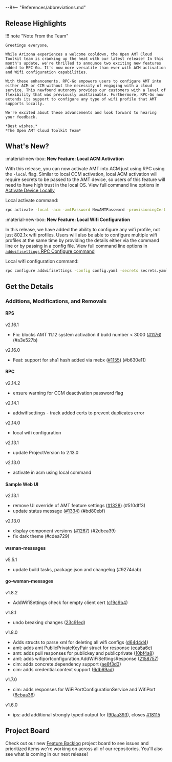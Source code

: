 --8<-- "References/abbreviations.md"
## Release Highlights

!!! note "Note From the Team"
    
    Greetings everyone,

    While Arizona experiences a welcome cooldown, the Open AMT Cloud Toolkit team is cranking up the heat with our latest release! In this month's update, we're thrilled to announce two exciting new features added to RPC-Go. It's now more versatile than ever with ACM activation and Wifi configuration capabilities.

    With these enhancements, RPC-Go empowers users to configure AMT into either ACM or CCM without the necessity of engaging with a cloud service. This newfound autonomy provides our customers with a level of flexibility that was previously unattainable. Furthermore, RPC-Go now extends its support to configure any type of wifi profile that AMT supports locally.

    We're excited about these advancements and look forward to hearing your feedback.

    *Best wishes,*  
    *The Open AMT Cloud Toolkit Team*


## What's New?

:material-new-box: **New Feature: Local ACM Activation**

With this release, you can now activate AMT into ACM just using RPC using the `-local` flag.  Similar to local CCM activation, local ACM activation will require secrets to be passed to the AMT device, so users of this feature will need to have high trust in the local OS.  View full command line options in [Activate Device Locally](https://open-amt-cloud-toolkit.github.io/docs/2.14/Reference/RPC/commandsRPC/#activate-the-device-locally)

Local activate command:
``` bash
rpc activate -local -acm -amtPassword NewAMTPassword -provisioningCert "{BASE64_PROV_CERT}" -provivisioningCertPwd certPassword
``` 

:material-new-box: **New Feature: Local Wifi Configuration**

In this release, we have added the ability to configure any wifi profile, not just 802.1x wifi profiles.  Users will also be able to configure multiple wifi profiles at the same time by providing the details either via the command line or by passing in a config file.  View full command line options in [`addwifisettings` RPC Configure command](https://open-amt-cloud-toolkit.github.io/docs/2.14/Reference/RPC/commandsRPC/#addwifisettings)

Local wifi configuration command:
```bash
rpc configure addwifisettings -config config.yaml -secrets secrets.yaml
```

## Get the Details

### Additions, Modifications, and Removals

#### RPS

v2.16.1

- Fix: blocks AMT 11.12 system activation if build number < 3000 ([#1176](https://github.com/open-amt-cloud-toolkit/rps/issues/1176)) (#a3e527b)

v2.16.0

- Feat: support for sha1 hash added via mebx ([#1155](https://github.com/open-amt-cloud-toolkit/rps/issues/1155)) (#b630e11)

#### RPC

v2.14.2

- ensure warning for CCM deactivation password flag

v2.14.1

- addwifisettings - track added certs to prevent duplicates error

v2.14.0

- local wifi configuration

v2.13.1

- update ProjectVersion to 2.13.0

v2.13.0

- activate in acm using local command

#### Sample Web UI

v2.13.1

- remove UI override of AMT feature settings ([#1328](https://github.com/open-amt-cloud-toolkit/sample-web-ui/issues/1328)) (#510dff3)
- update status message ([#1334](https://github.com/open-amt-cloud-toolkit/sample-web-ui/issues/1334)) (#bd80ebf)

v2.13.0

- display component versions ([#1267](https://github.com/open-amt-cloud-toolkit/sample-web-ui/issues/1267)) (#2dbca39)
- fix dark theme (#cdea729)

#### wsman-messages

v5.5.1

- update build tasks, package.json and changelog (#9274dab)

#### go-wsman-messages

v1.8.2

- AddWifiSettings check for empty client cert ([c19c9b4](https://github.com/open-amt-cloud-toolkit/go-wsman-messages/commit/c19c9b42d40ae15b28bfabc2b4e6daef0b489b8f))

v1.8.1

- undo breaking changes ([23c91ed](https://github.com/open-amt-cloud-toolkit/go-wsman-messages/commit/23c91ed35af23f5e940f5cd1ffdd04d22f72bb9f))

v1.8.0

- Adds structs to parse xml for deleting all wifi configs ([d64d4d4](https://github.com/open-amt-cloud-toolkit/go-wsman-messages/commit/d64d4d402a30e36474c56260d863aabded52a092))
- amt: adds amt PublicPrivateKeyPair struct for response ([eca5a6e](https://github.com/open-amt-cloud-toolkit/go-wsman-messages/commit/eca5a6ec878540b8aaca44fc61d1a1fc3505ce74))
- amt: adds pull responses for publickey and publicprivate ([10bf4a8](https://github.com/open-amt-cloud-toolkit/go-wsman-messages/commit/10bf4a8e9e48548630d5a4555539b2d9e99331c1))
- amt: adds wifiportconfiguration.AddWiFiSettingsResponse ([2158757](https://github.com/open-amt-cloud-toolkit/go-wsman-messages/commit/21587573d5426e575ea36ada4d1e39ec7348cc8d))
- cim: adds concrete.dependency support ([ae8f3d3](https://github.com/open-amt-cloud-toolkit/go-wsman-messages/commit/ae8f3d3d5fdb639a4fc145d54e8c0e19b2be93f6))
- cim: adds credential.context support ([6db69ad](https://github.com/open-amt-cloud-toolkit/go-wsman-messages/commit/6db69ad165329a1e4f5f73e6a62a69f27cf665ff))

v1.7.0

- cim: adds responses for WiFiPortConfigurationService and WifiPort ([6cbaa36](https://github.com/open-amt-cloud-toolkit/go-wsman-messages/commit/6cbaa36605d4855fbcf97d2fe2cfb6dd3777b6c7))

v1.6.0

- ips: add additional strongly typed output for ([90aa393](https://github.com/open-amt-cloud-toolkit/go-wsman-messages/commit/90aa393b477d12dfafc00de94307f9adfb0ad42d)), closes [#18115](https://github.com/open-amt-cloud-toolkit/go-wsman-messages/issues/18115)

## Project Board

Check out our new [Feature Backlog](https://github.com/orgs/open-amt-cloud-toolkit/projects/5) project board to see issues and prioritized items we're working on across all of our repositories.  You'll also see what is coming in our next release!
